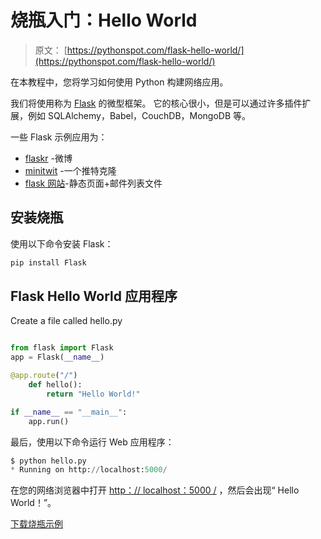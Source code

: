 # 烧瓶入门：Hello World

> 原文： [https://pythonspot.com/flask-hello-world/](https://pythonspot.com/flask-hello-world/)

在本教程中，您将学习如何使用 Python 构建网络应用。

我们将使用称为 [Flask](https://pythonspot.com/python-flask-tutorials/) 的微型框架。 它的核心很小，但是可以通过许多插件扩展，例如 SQLAlchemy，Babel，CouchDB，MongoDB 等。

一些 Flask 示例应用为：

*   [flaskr](http://flask.pocoo.org/docs/0.10/tutorial/introduction/) -微博
*   [minitwit](https://github.com/mitsuhiko/flask/tree/master/examples/minitwit/) -一个推特克隆
*   [flask 网站](https://github.com/mitsuhiko/flask-website)-静态页面+邮件列表文件

## 安装烧瓶

使用以下命令安装 Flask：

```py
pip install Flask

```

## Flask Hello World 应用程序

Create a file called hello.py

```py

from flask import Flask
app = Flask(__name__)

@app.route("/")
    def hello():
        return "Hello World!"

if __name__ == "__main__":
    app.run()

```

最后，使用以下命令运行 Web 应用程序：

```py
$ python hello.py
* Running on http://localhost:5000/

```

在您的网络浏览器中打开 [http：// localhost：5000 /](http://localhost:5000/) ，然后会出现“ Hello World！”。

[下载烧瓶示例](https://pythonspot.com/download-flask-examples/)
